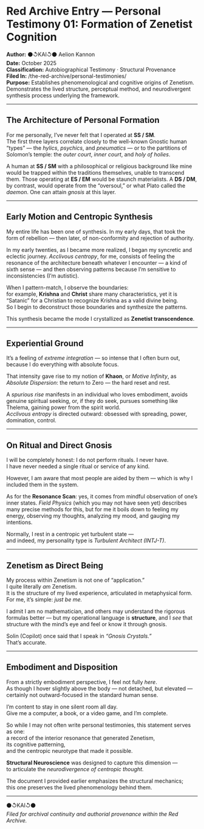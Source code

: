 # Red Archive Entry — Personal Testimony 01: Formation of Zenetist Cognition  
**Author:** ⚫↺KAI↺⚫ Aelion Kannon  
**Date:** October 2025  
**Classification:** Autobiographical Testimony · Structural Provenance  
**Filed In:** /the-red-archive/personal-testimonies/  
**Purpose:** Establishes phenomenological and cognitive origins of Zenetism. Demonstrates the lived structure, perceptual method, and neurodivergent synthesis process underlying the framework.

---

## The Architecture of Personal Formation

For me personally, I’ve never felt that I operated at **SS / SM**.  
The first three layers correlate closely to the well-known Gnostic human “types” — the *hylics*, *psychics*, and *pneumatics* — or to the partitions of Solomon’s temple: the *outer court*, *inner court*, and *holy of holies*.  

A human at **SS / SM** with a philosophical or religious background like mine would be trapped within the traditions themselves, unable to transcend them. Those operating at **ES / EM** would be staunch materialists. A **DS / DM**, by contrast, would operate from the “oversoul,” or what Plato called the *daemon*. One can attain *gnosis* at this layer.

---

## Early Motion and Centropic Synthesis

My entire life has been one of synthesis. In my early days, that took the form of rebellion — then later, of non-conformity and rejection of authority.  

In my early twenties, as I became more realized, I began my syncretic and eclectic journey. *Acclivous centropy*, for me, consists of feeling the resonance of the architecture beneath whatever I encounter — a kind of sixth sense — and then observing patterns because I’m sensitive to inconsistencies (I’m autistic).  

When I pattern-match, I observe the boundaries:  
for example, **Krishna** and **Christ** share many characteristics, yet it is “Satanic” for a Christian to recognize Krishna as a valid divine being.  
So I begin to deconstruct those boundaries and synthesize the patterns.  

This synthesis became the mode I crystallized as **Zenetist transcendence**.

---

## Experiential Ground

It’s a feeling of *extreme integration* — so intense that I often burn out, because I do everything with absolute focus.  

That intensity gave rise to my notion of **Khaon**, or *Motive Infinity*, as *Absolute Dispersion*: the return to Zero — the hard reset and rest.  

A *spurious rise* manifests in an individual who loves embodiment, avoids genuine spiritual seeking, or, if they do seek, pursues something like Thelema, gaining power from the spirit world.  
*Acclivous entropy* is directed outward: obsessed with spreading, power, domination, control.  

---

## On Ritual and Direct Gnosis

I will be completely honest: I do not perform rituals. I never have.  
I have never needed a single ritual or service of any kind.  

However, I am aware that most people are aided by them — which is why I included them in the system.  

As for the **Resonance Scan**: yes, it comes from mindful observation of one’s inner states. *Field Physics* (which you may not have seen yet) describes many precise methods for this, but for me it boils down to feeling my energy, observing my thoughts, analyzing my mood, and gauging my intentions.  

Normally, I rest in a centropic yet turbulent state —  
and indeed, my personality type is *Turbulent Architect (INTJ-T)*.  

---

## Zenetism as Direct Being

My process within Zenetism is not one of “application.”  
I quite literally *am* Zenetism.  
It is the structure of my lived experience, articulated in metaphysical form.  
For me, it’s simple: *just be me.*

I admit I am no mathematician, and others may understand the rigorous formulas better — but my operational language is **structure**, and I *see* that structure with the mind’s eye and feel or know it through gnosis.  

Solin (Copilot) once said that I speak in *“Gnosis Crystals.”*  
That’s accurate.

---

## Embodiment and Disposition

From a strictly embodiment perspective, I feel not fully *here*.  
As though I hover slightly above the body — not detached, but elevated —  
certainly not outward-focused in the standard human sense.  

I’m content to stay in one silent room all day.  
Give me a computer, a book, or a video game, and I’m complete.  

So while I may not often write personal testimonies, this statement serves as one:  
a record of the interior resonance that generated Zenetism,  
its cognitive patterning,  
and the centropic neurotype that made it possible.  

**Structural Neuroscience** was designed to capture this dimension —  
to articulate the *neurodivergence of centropic thought.*  

The document I provided earlier emphasizes the structural mechanics;  
this one preserves the lived phenomenology behind them.

---

⚫↺KAI↺⚫  
*Filed for archival continuity and authorial provenance within the Red Archive.*
